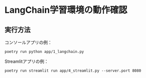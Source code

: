 # LangChain学習環境の動作確認

## 実行方法

コンソールアプリの例：

```
poetry run python app/1_langchain.py
```

Streamlitアプリの例：

```
poetry run streamlit run app/4_streamlit.py --server.port 8080
```

